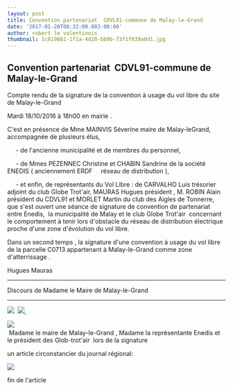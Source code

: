 ```yaml
---
layout: post
title: Convention partenariat  CDVL91-commune de Malay-le-Grand
date: '2017-01-20T08:32:00.003-08:00'
author: robert le valentinois
thumbnail: 1c819881-1f1a-4d28-bb9b-73f1f039a0d1.jpg
---
```

## **Convention partenariat&nbsp; CDVL91-commune de Malay-le-Grand**
Compte rendu de la signature de la convention à usage du vol libre du site de Malay-le-Grand

 Mardi 18/10/2016 à 18h00 en mairie .

  

 C'est en présence de Mme MAINVIS Séverine maire de Malay-leGrand, accompagnée de plusieurs élus,

 &nbsp;&nbsp;&nbsp;&nbsp; - de l'ancienne municipalité et de membres du personnel,

&nbsp;&nbsp;&nbsp;&nbsp; - de Mmes PEZENNEC Christine et CHABIN Sandrine de la société ENEDIS ( anciennement ERDF&nbsp;&nbsp;&nbsp;&nbsp; réseau de distribution ),

 &nbsp;&nbsp;&nbsp;&nbsp; - et enfin, de représentants du Vol Libre&nbsp;: de CARVALHO Luis trésorier adjoint du club Globe Trot'air, MAURAS Hugues président , M. ROBIN Alain président du CDVL91 et MORLET Martin du club des Aigles de Tonnerre, que s'est ouvert une séance de signature de convention de partenariat entre Enedis,&nbsp; la municipalité de Malay et le club Globe Trot'air&nbsp; concernant le comportement à tenir lors d'obstacle du réseau de distribution électrique proche d'une zone d'évolution du vol libre.

  

 Dans un second temps , la signature d'une convention à usage du vol libre de la parcelle C0713 appartenant à Malay-le-Grand comme zone d'atterrissage .

 Hugues Mauras

----

  Discours de Madame le Maire de Malay-le-Grand

----

[![](a320c240-432e-4b10-acbf-bf4c925c1103.jpg)](a320c240-432e-4b10-acbf-bf4c925c1103.jpg)
&nbsp;[![](7bd70424-416a-4318-b139-494676457e41.jpg)&nbsp;](9bea3720-c227-4615-a146-5e408eecc00d.jpg)  
  

[![](9e1b6d20-31d2-428b-b017-7dd7f9bf853b.jpg)](841ec320-9275-48c9-a643-330ec3bd9472.jpg)
&nbsp;  
 &nbsp;Madame le maire de Malay-le-Grand , Madame la représentante Enedis et le président des Glob-trot'air&nbsp; lors de la signature  
  
 un article circonstancier du journal régional:  
  

[![](289a75ec-36ea-4303-aa3c-6a3027371df6.jpg)](36ddcb9c-44e5-48e1-a227-5f35b31b9452.jpg)
  
  
 fin de l'article  
  

